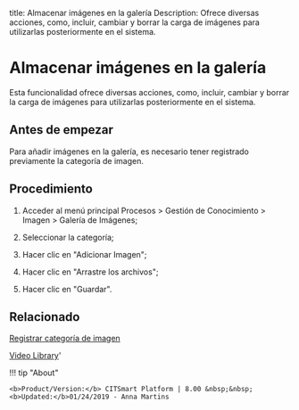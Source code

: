 title: Almacenar imágenes en la galería
Description: Ofrece diversas acciones, como, incluir, cambiar y borrar la carga de imágenes para utilizarlas posteriormente en el sistema.
# Almacenar imágenes en la galería


Esta funcionalidad ofrece diversas acciones, como, incluir, cambiar y borrar la
carga de imágenes para utilizarlas posteriormente en el sistema.

Antes de empezar
--------------------

Para añadir imágenes en la galería, es necesario tener registrado previamente la
categoría de imagen.

Procedimiento
-----------------

1.  Acceder al menú principal Procesos \> Gestión de Conocimiento \> Imagen \>
    Galería de Imágenes;

2.  Seleccionar la categoría;

3.  Hacer clic en "Adicionar Imagen";

4.  Hacer clic en "Arrastre los archivos";

5.  Hacer clic en "Guardar".



Relacionado
-------

[Registrar categoría de imagen](/es-es/citsmart-platform-8/processes/knowledge/configuration/register-image-category.html)


<i class='fa fa-youtube-play  fa-2x' style='color:#97ce17;vertical-align: middle;'> </i> [Video Library](https://www.youtube.com/playlist?list=PLB5qK2uzf2ROzG1nEl9sfg_Y3Hy6spefP)'

!!! tip "About"

    <b>Product/Version:</b> CITSmart Platform | 8.00 &nbsp;&nbsp;
    <b>Updated:</b>01/24/2019 - Anna Martins
